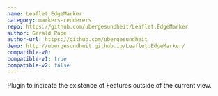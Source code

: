 ```yaml
---
name: Leaflet.EdgeMarker
category: markers-renderers
repo: https://github.com/ubergesundheit/Leaflet.EdgeMarker
author: Gerald Pape
author-url: https://github.com/ubergesundheit
demo: http://ubergesundheit.github.io/Leaflet.EdgeMarker/
compatible-v0:
compatible-v1: true
compatible-v2: false
---
```


Plugin to indicate the existence of Features outside of the current view.
